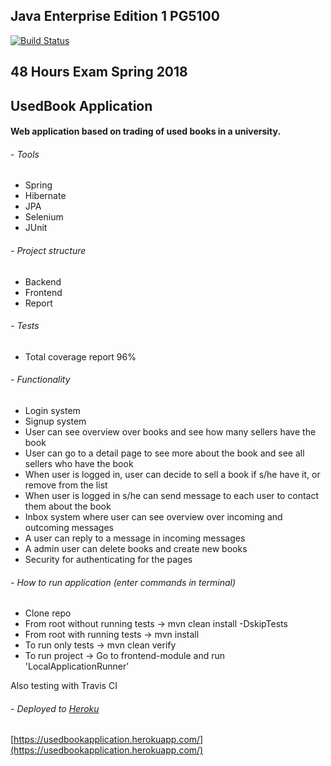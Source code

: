 ## Java Enterprise Edition 1 PG5100

<!--- Travis CI build status banner -->
[![Build Status](https://travis-ci.org/mudasar187/Java_EE_48hrs_Exam.svg?branch=master)](https://travis-ci.org/mudasar187/Java_EE_48hrs_Exam.svg?branch=master)

## 48 Hours Exam Spring 2018

## UsedBook Application

#### Web application based on trading of used books in a university.

###### - Tools
- Spring
- Hibernate
- JPA
- Selenium
- JUnit


###### - Project structure
- Backend
- Frontend
- Report


###### - Tests
- Total coverage report 96%


###### - Functionality
- Login system
- Signup system
- User can see overview over books and see how many sellers have the book
- User can go to a detail page to see more about the book and see all sellers who have the book
- When user is logged in, user can decide to sell a book if s/he have it, or remove from the list
- When user is logged in s/he can send message to each user to contact them about the book
- Inbox system where user can see overview over incoming and outcoming messages
- A user can reply to a message in incoming messages
- A admin user can delete books and create new books
- Security for authenticating for the pages

###### - How to run application (enter commands in terminal)
- Clone repo
- From root without running tests -> mvn clean install -DskipTests
- From root with running tests -> mvn install
- To run only tests -> mvn clean verify
- To run project -> Go to frontend-module and run 'LocalApplicationRunner'

Also testing with Travis CI

###### - Deployed to [Heroku](https://www.heroku.com/) 

[https://usedbookapplication.herokuapp.com/](https://usedbookapplication.herokuapp.com/)

